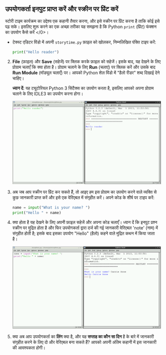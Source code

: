 ## उपयोगकर्ता इनपुट प्राप्त करें और स्क्रीन पर प्रिंट करें

स्टोरी टाइम कार्यक्रम का उद्देश्य एक कहानी तैयार करना, और इसे स्क्रीन पर प्रिंट करना है ताकि कोई इसे पढ़ सके। इसलिए शुरू करने का एक अच्छा तरीका यह समझना है कि Python `print` (प्रिंट) फंक्शन का उपयोग कैसे करें </0>।

- टेक्स्ट एडिटर विंडो में अपनी `storytime.py` फ़ाइल को खोलकर, निम्नलिखित पंक्ति टाइप करें:
    
    ```python
    print("Hello reader")
    ```

2. **File** (फ़ाइल) और **Save** (सहेजें) पर क्लिक करके फ़ाइल को सहेजें। इसके बाद, यह देखने के लिए प्रोग्राम चलाएँ कि क्या होता है। प्रोग्राम चलाने के लिए **Run** (चलाएं) पर क्लिक करें और उसके बाद **Run Module** (मॉड्यूल चलाएँ) पर। आपको Python शेल विंडो में "हैलो रीडर" शब्द दिखाई देने चाहिए।
    
    **ध्यान दें**: यह ट्यूटोरियल Python 3 सिंटैक्स का उपयोग करता है, इसलिए आपको अपना प्रोग्राम चलाने के लिए IDLE3 का उपयोग करना होगा।
    
    ![](images/story1.png)

3. अब जब आप स्क्रीन पर प्रिंट कर सकते हैं, तो आइए हम इस प्रोग्राम का उपयोग करने वाले व्यक्ति से कुछ जानकारी प्राप्त करें और इसे एक वेरिएबल में संगृहीत करें। अपने कोड के शीर्ष पर टाइप करें:
    
    ```python
    name = input("What is your name? ")
    print("Hello " + name)
    ```

4. क्या होता है यह देखने के लिए अपनी फ़ाइल सहेजें और अपना कोड चलाएँ। ध्यान दें कि इनपुट प्रश्न स्क्रीन पर मुद्रित होता है और फिर उपयोगकर्ता द्वारा दर्ज की गई जानकारी वेरिएबल 'note' (नाम) में संगृहीत होती है; इसके बाद इसका उपयोग "Hello" (हैलो) कहने वाले मुद्रित कथन में किया जाता है।
    
    ![](images/story2.png)

5. क्या अब आप उपयोगकर्ता का **लिंग** क्या है, और यह **सप्ताह का कौन सा दिन** है के बारे में जानकारी संगृहीत करने के लिए दो और वेरिएबल बना सकते हैं? आपको अपनी अंतिम कहानी में इस जानकारी की आवश्यकता होगी।
